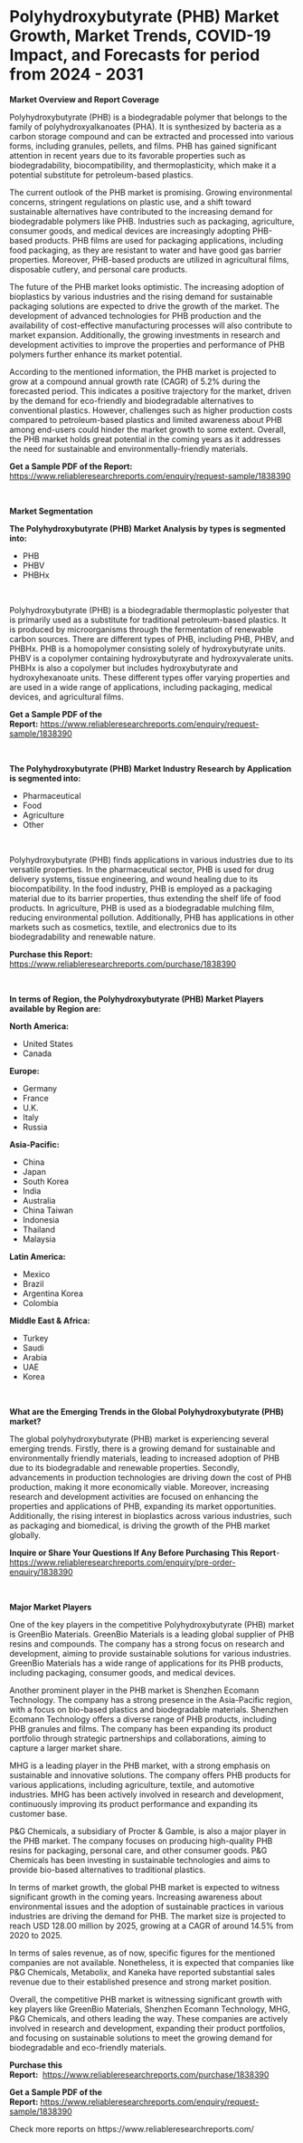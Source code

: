 <p><h1>Polyhydroxybutyrate (PHB) Market Growth, Market Trends, COVID-19 Impact, and Forecasts for period from 2024 - 2031</h1></p><p><strong>Market Overview and Report Coverage</strong></p>
<p><p>Polyhydroxybutyrate (PHB) is a biodegradable polymer that belongs to the family of polyhydroxyalkanoates (PHA). It is synthesized by bacteria as a carbon storage compound and can be extracted and processed into various forms, including granules, pellets, and films. PHB has gained significant attention in recent years due to its favorable properties such as biodegradability, biocompatibility, and thermoplasticity, which make it a potential substitute for petroleum-based plastics.</p><p>The current outlook of the PHB market is promising. Growing environmental concerns, stringent regulations on plastic use, and a shift toward sustainable alternatives have contributed to the increasing demand for biodegradable polymers like PHB. Industries such as packaging, agriculture, consumer goods, and medical devices are increasingly adopting PHB-based products. PHB films are used for packaging applications, including food packaging, as they are resistant to water and have good gas barrier properties. Moreover, PHB-based products are utilized in agricultural films, disposable cutlery, and personal care products.</p><p>The future of the PHB market looks optimistic. The increasing adoption of bioplastics by various industries and the rising demand for sustainable packaging solutions are expected to drive the growth of the market. The development of advanced technologies for PHB production and the availability of cost-effective manufacturing processes will also contribute to market expansion. Additionally, the growing investments in research and development activities to improve the properties and performance of PHB polymers further enhance its market potential.</p><p>According to the mentioned information, the PHB market is projected to grow at a compound annual growth rate (CAGR) of 5.2% during the forecasted period. This indicates a positive trajectory for the market, driven by the demand for eco-friendly and biodegradable alternatives to conventional plastics. However, challenges such as higher production costs compared to petroleum-based plastics and limited awareness about PHB among end-users could hinder the market growth to some extent. Overall, the PHB market holds great potential in the coming years as it addresses the need for sustainable and environmentally-friendly materials.</p></p>
<p><strong>Get a Sample PDF of the Report:</strong> <a href="https://www.reliableresearchreports.com/enquiry/request-sample/1838390">https://www.reliableresearchreports.com/enquiry/request-sample/1838390</a></p>
<p>&nbsp;</p>
<p><strong>Market Segmentation</strong></p>
<p><strong>The Polyhydroxybutyrate (PHB) Market Analysis by types is segmented into:</strong></p>
<p><ul><li>PHB</li><li>PHBV</li><li>PHBHx</li></ul></p>
<p>&nbsp;</p>
<p><p>Polyhydroxybutyrate (PHB) is a biodegradable thermoplastic polyester that is primarily used as a substitute for traditional petroleum-based plastics. It is produced by microorganisms through the fermentation of renewable carbon sources. There are different types of PHB, including PHB, PHBV, and PHBHx. PHB is a homopolymer consisting solely of hydroxybutyrate units. PHBV is a copolymer containing hydroxybutyrate and hydroxyvalerate units. PHBHx is also a copolymer but includes hydroxybutyrate and hydroxyhexanoate units. These different types offer varying properties and are used in a wide range of applications, including packaging, medical devices, and agricultural films.</p></p>
<p><strong>Get a Sample PDF of the Report:</strong>&nbsp;<a href="https://www.reliableresearchreports.com/enquiry/request-sample/1838390">https://www.reliableresearchreports.com/enquiry/request-sample/1838390</a></p>
<p>&nbsp;</p>
<p><strong>The Polyhydroxybutyrate (PHB) Market Industry Research by Application is segmented into:</strong></p>
<p><ul><li>Pharmaceutical</li><li>Food</li><li>Agriculture</li><li>Other</li></ul></p>
<p>&nbsp;</p>
<p><p>Polyhydroxybutyrate (PHB) finds applications in various industries due to its versatile properties. In the pharmaceutical sector, PHB is used for drug delivery systems, tissue engineering, and wound healing due to its biocompatibility. In the food industry, PHB is employed as a packaging material due to its barrier properties, thus extending the shelf life of food products. In agriculture, PHB is used as a biodegradable mulching film, reducing environmental pollution. Additionally, PHB has applications in other markets such as cosmetics, textile, and electronics due to its biodegradability and renewable nature.</p></p>
<p><strong>Purchase this Report:</strong>&nbsp; <a href="https://www.reliableresearchreports.com/purchase/1838390">https://www.reliableresearchreports.com/purchase/1838390</a></p>
<p>&nbsp;</p>
<p><strong>In terms of Region, the Polyhydroxybutyrate (PHB) Market Players available by Region are:</strong></p>
<p>
    <p> <strong> North America: </strong>
        <ul>
            <li>United States</li>
            <li>Canada</li>
        </ul>
        </p> 
    <p> <strong> Europe: </strong>
        <ul>
            <li>Germany</li>
            <li>France</li>
            <li>U.K.</li>
            <li>Italy</li>
            <li>Russia</li>
        </ul>
        </p> 
    <p> <strong> Asia-Pacific: </strong>
        <ul>
            <li>China</li>
            <li>Japan</li>
            <li>South Korea</li>
            <li>India</li>
            <li>Australia</li>
            <li>China Taiwan</li>
            <li>Indonesia</li>
            <li>Thailand</li>
            <li>Malaysia</li>
        </ul>
        </p> 
    <p> <strong> Latin America: </strong>
        <ul>
            <li>Mexico</li>
            <li>Brazil</li>
            <li>Argentina Korea</li>
            <li>Colombia</li>
        </ul>
        </p> 
    <p> <strong> Middle East & Africa: </strong>
        <ul>
            <li>Turkey</li>
            <li>Saudi</li>
            <li>Arabia</li>
            <li>UAE</li>
            <li>Korea</li>
        </ul>
    </p>
    </p>
<p>&nbsp;</p>
<p><strong>What are the Emerging Trends in the Global Polyhydroxybutyrate (PHB) market?</strong></p>
<p><p>The global polyhydroxybutyrate (PHB) market is experiencing several emerging trends. Firstly, there is a growing demand for sustainable and environmentally friendly materials, leading to increased adoption of PHB due to its biodegradable and renewable properties. Secondly, advancements in production technologies are driving down the cost of PHB production, making it more economically viable. Moreover, increasing research and development activities are focused on enhancing the properties and applications of PHB, expanding its market opportunities. Additionally, the rising interest in bioplastics across various industries, such as packaging and biomedical, is driving the growth of the PHB market globally.</p></p>
<p><strong>Inquire or Share Your Questions If Any Before Purchasing This Report</strong>- <a href="https://www.reliableresearchreports.com/enquiry/pre-order-enquiry/1838390">https://www.reliableresearchreports.com/enquiry/pre-order-enquiry/1838390</a></p>
<p>&nbsp;</p>
<p><strong>Major Market Players</strong></p>
<p><p>One of the key players in the competitive Polyhydroxybutyrate (PHB) market is GreenBio Materials. GreenBio Materials is a leading global supplier of PHB resins and compounds. The company has a strong focus on research and development, aiming to provide sustainable solutions for various industries. GreenBio Materials has a wide range of applications for its PHB products, including packaging, consumer goods, and medical devices.</p><p>Another prominent player in the PHB market is Shenzhen Ecomann Technology. The company has a strong presence in the Asia-Pacific region, with a focus on bio-based plastics and biodegradable materials. Shenzhen Ecomann Technology offers a diverse range of PHB products, including PHB granules and films. The company has been expanding its product portfolio through strategic partnerships and collaborations, aiming to capture a larger market share.</p><p>MHG is a leading player in the PHB market, with a strong emphasis on sustainable and innovative solutions. The company offers PHB products for various applications, including agriculture, textile, and automotive industries. MHG has been actively involved in research and development, continuously improving its product performance and expanding its customer base.</p><p>P&G Chemicals, a subsidiary of Procter & Gamble, is also a major player in the PHB market. The company focuses on producing high-quality PHB resins for packaging, personal care, and other consumer goods. P&G Chemicals has been investing in sustainable technologies and aims to provide bio-based alternatives to traditional plastics.</p><p>In terms of market growth, the global PHB market is expected to witness significant growth in the coming years. Increasing awareness about environmental issues and the adoption of sustainable practices in various industries are driving the demand for PHB. The market size is projected to reach USD 128.00 million by 2025, growing at a CAGR of around 14.5% from 2020 to 2025.</p><p>In terms of sales revenue, as of now, specific figures for the mentioned companies are not available. Nonetheless, it is expected that companies like P&G Chemicals, Metabolix, and Kaneka have reported substantial sales revenue due to their established presence and strong market position.</p><p>Overall, the competitive PHB market is witnessing significant growth with key players like GreenBio Materials, Shenzhen Ecomann Technology, MHG, P&G Chemicals, and others leading the way. These companies are actively involved in research and development, expanding their product portfolios, and focusing on sustainable solutions to meet the growing demand for biodegradable and eco-friendly materials.</p></p>
<p><strong>Purchase this Report:</strong>&nbsp;&nbsp;<a href="https://www.reliableresearchreports.com/purchase/1838390">https://www.reliableresearchreports.com/purchase/1838390</a></p>
<p></p>
<p><strong>Get a Sample PDF of the Report:</strong>&nbsp;<a href="https://www.reliableresearchreports.com/enquiry/request-sample/1838390">https://www.reliableresearchreports.com/enquiry/request-sample/1838390</a></p>
<p>Check more reports on https://www.reliableresearchreports.com/</p>
